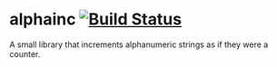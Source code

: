 # alphainc [![Build Status](https://travis-ci.org/icirellik/alphainc.svg?branch=master)](https://travis-ci.org/icirellik/alphainc)

A small library that increments alphanumeric strings as if they were a counter.
